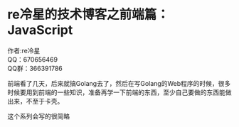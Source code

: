 # re冷星的技术博客之前端篇：JavaScript
作者:re冷星		
QQ：670656469  
QQ群：366391786

前端看了几天，后来就搞Golang去了，然后在写Golang的Web程序的时候，很多时候要用到前端的一些知识，准备再学一下前端的东西，至少自己要做的东西能做出来，不至于卡壳。

这个系列会写的很简略

